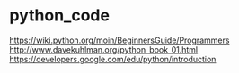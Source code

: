 # python_code
https://wiki.python.org/moin/BeginnersGuide/Programmers
http://www.davekuhlman.org/python_book_01.html
https://developers.google.com/edu/python/introduction